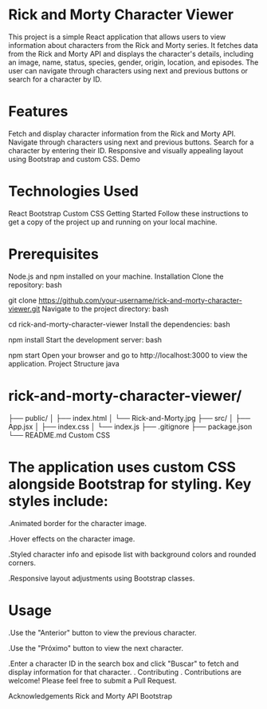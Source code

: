 # Rick and Morty Character Viewer
This project is a simple React application that allows users to view information about characters from the Rick and Morty series. It fetches data from the Rick and Morty API and displays the character's details, including an image, name, status, species, gender, origin, location, and episodes. The user can navigate through characters using next and previous buttons or search for a character by ID.

# Features
Fetch and display character information from the Rick and Morty API.
Navigate through characters using next and previous buttons.
Search for a character by entering their ID.
Responsive and visually appealing layout using Bootstrap and custom CSS.
Demo

# Technologies Used
React
Bootstrap
Custom CSS
Getting Started
Follow these instructions to get a copy of the project up and running on your local machine.

# Prerequisites
Node.js and npm installed on your machine.
Installation
Clone the repository:
bash

git clone https://github.com/your-username/rick-and-morty-character-viewer.git
Navigate to the project directory:
bash

cd rick-and-morty-character-viewer
Install the dependencies:
bash

npm install
Start the development server:
bash

npm start
Open your browser and go to http://localhost:3000 to view the application.
Project Structure
java

# rick-and-morty-character-viewer/
├── public/
│   ├── index.html
│   └── Rick-and-Morty.jpg
├── src/
│   ├── App.jsx
│   ├── index.css
│   └── index.js
├── .gitignore
├── package.json
└── README.md
Custom CSS
# The application uses custom CSS alongside Bootstrap for styling. Key styles include:

.Animated border for the character image.

.Hover effects on the character image.

.Styled character info and episode list with background colors and rounded corners.

.Responsive layout adjustments using Bootstrap classes.

# Usage

.Use the "Anterior" button to view the previous character.

.Use the "Próximo" button to view the next character.

.Enter a character ID in the search box and click "Buscar" to fetch and display information for that character.
.
Contributing
.
Contributions are welcome! Please feel free to submit a Pull Request.


Acknowledgements
Rick and Morty API
Bootstrap
